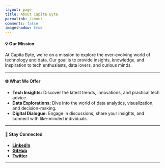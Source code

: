 ```yaml
---
layout: page
title: About Capita Byte
permalink: /about
comments: false
imageshadow: true
---
```



#### 💡 Our Mission
At Capita Byte, we're on a mission to explore the ever-evolving world of technology and data. Our goal is to provide insights, knowledge, and inspiration to tech enthusiasts, data lovers, and curious minds.

---

#### 🌐 What We Offer
- **Tech Insights:** Discover the latest trends, innovations, and practical tech advice.
- **Data Explorations:** Dive into the world of data analytics, visualization, and decision-making.
- **Digital Dialogue:** Engage in discussions, share your insights, and connect with like-minded individuals.

---

#### 🤝 Stay Connected
- [**LinkedIn**](https://www.linkedin.com/company/capita-byte)
- [**GitHub**](https://github.com/Capita-Byte)
- [**Twitter**](https://twitter.com/byteology)

---
